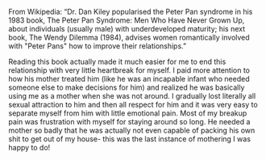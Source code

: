  From Wikipedia: “Dr. Dan Kiley popularised the Peter Pan syndrome in his 1983 book, The Peter Pan Syndrome: Men Who Have Never Grown Up, about individuals (usually male) with underdeveloped maturity; his next book, The Wendy Dilemma (1984), advises women romantically involved with "Peter Pans" how to improve their relationships.”

Reading this book actually made it much easier for me to end this relationship with very little heartbreak for myself.  I paid more attention to how his mother treated him (like he was an incapable infant who needed someone else to make decisions for him) and realized he was basically using me as a mother when she was not around.  I gradually lost literally all sexual attraction to him and then all respect for him and it was very easy to separate myself from him with little emotional pain.  Most of my breakup pain was frustration with myself for staying around so long.  He needed a mother so badly that he was actually not even capable of packing his own shit to get out of my house- this was the last instance of mothering I was happy to do! 